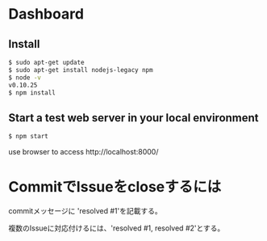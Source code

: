 Dashboard
=========

Install
---------

```bash
$ sudo apt-get update
$ sudo apt-get install nodejs-legacy npm
$ node -v
v0.10.25
$ npm install
```

Start a test web server in your local environment
-------------------------------------------------

```bash
$ npm start
```

use browser to access http://localhost:8000/

CommitでIssueをcloseするには
============================

commitメッセージに 'resolved #1'を記載する。

複数のIssueに対応付けるには、'resolved #1, resolved #2'とする。
